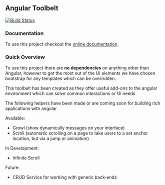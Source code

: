 ## Angular Toolbelt
[![Build Status](https://travis-ci.org/andrew-cunliffe/angular-toolbelt.svg?branch=master)](https://travis-ci.org/andrew-cunliffe/angular-toolbelt)

### Documentation

To use this project checkout the [online documentation](http://angular-toolbelt.herokuapp.com).

### Quick Overview

To use this project there are **no dependencies** on anything other than Angular, however to get the most out of the UI elements we have chosen bootstrap for any templates which can be overridden.

This toolbelt has been created as they offer useful add-ons to the angular environment which can solve common interactions or UI needs

The following helpers have been made or are coming soon for building rich applications with angular

Available:
- Growl (show dynamically messages on your interface)
- Scroll (automatic scrolling on a page to take users to a set anchor location, but via a jump or animation)

In Development:
- Infinite Scroll

Future:
- CRUD Service for working with generic back-ends